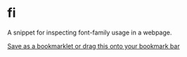 fi
==

A snippet for inspecting font-family usage in a webpage.

<a href="javascript:!function(){var n=function(n){return[].slice.call(n)},t=function(n){return n.replace(/^\s+|\s+$/g,&quot;&quot;)},e=function(n){return n.replace(/\s+/g,&quot; &quot;)},o=function(n){return e(t(n))},i=4132,r=function(){return i++},u=function(t,e,o){if(&quot;function&quot;!=typeof o||o(t)){if(t.childNodes.length)for(var i=n(t.childNodes),r=0,a=i.length;a&gt;r;r++)u(i[r],e,o);&quot;function&quot;==typeof e&amp;&amp;e(t)}},a=function(n){return n.nodeType===Node.TEXT_NODE},c=function(n){if(!n||n===document.documentElement)return!0;{var t=window.getComputedStyle(n);n.parentNode}return&quot;none&quot;!==t.display&amp;&amp;&quot;hidden&quot;!==t.visibility&amp;&amp;0!==parseFloat(t.opacity)&amp;&amp;c(n.parentNode)},f={SCRIPT:!0,NOSCRIPT:!0,STYLE:!0,IFRAME:!0,OPTION:!0},l=function(n){var t=n.parentNode;return a(n)&amp;&amp;c(t)&amp;&amp;!f[t.tagName]},d={&quot;&amp;&quot;:&quot;&amp;&quot;,&quot;&lt;&quot;:&quot;&lt;&quot;,&quot;&gt;&quot;:&quot;&gt;&quot;,&#39;&quot;&#39;:&quot;&quot;&quot;,&quot;&#39;&quot;:&quot;x27;&quot;,&quot;`&quot;:&quot;x60;&quot;},p=function(n){if(Object.keys)return Object.keys(n);var t=[];for(var e in n)n.hasOwnProperty(e)&amp;&amp;p.push(e);return t},h=function(n){var t=function(n){return d[n]},e=&quot;(?:&quot;+p(d).join(&quot;|&quot;)+&quot;)&quot;,o=RegExp(e),i=RegExp(e,&quot;g&quot;);return n=null==n?&quot;&quot;:&quot;&quot;+n,o.test(n)?n.replace(i,t):n},g={},s=48,y=16,m=function(){g={},u(document.body,function(n){if(l(n)){var t=o(n.nodeValue),e=t.length;if(e){var i=window.getComputedStyle(n.parentNode).fontFamily;g.hasOwnProperty(i)||(g[i]=0),g[i]+=e}}});var n=[];for(var t in g)0!==g[t]&amp;&amp;n.push({family:t,count:g[t],weight:Math.log(g[t])});return n.sort(function(n,t){return t.weight-n.weight}),n},v=function(n){var t=n[0].weight,e=n[n.length-1].weight,o=n.map(function(o){var i=1===n.length?s:(o.weight-e)/(t-e)*(s-y)+y,r=[&#39;&lt;p style=&quot;font-family: &#39;+h(o.family)+&quot;; font-size: &quot;+i+&#39;px;&quot;&gt;&#39;,o.family+&quot; (&quot;+o.count+&quot;)&quot;,&quot;&lt;/p&gt;&quot;].join(&quot;&quot;);return r}),i=document.createElement(&quot;div&quot;);i.id=r(),i.style.cssText=&quot;position: fixed; top: 0; left: 0; width: 100%; height: 100%; background-color: rgba(0, 0, 0, 0.7); padding: 15px 20px; line-height: 1.5; text-shadow: 1px 1px 0 #000; color: #fff; z-index: 2147483647;&quot;,i.innerHTML=o.join(&quot;&quot;),document.body.appendChild(i),i.onclick=function(){i.parentNode.removeChild(i)}};v(m())}();">Save as a bookmarklet or drag this onto your bookmark bar</a>

